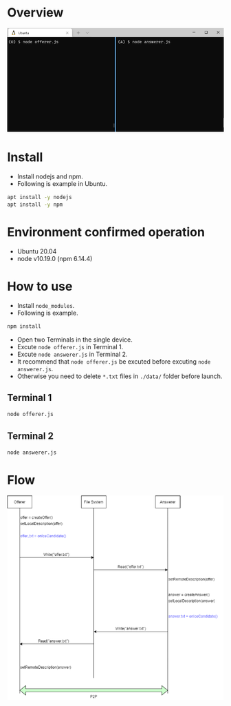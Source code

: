 # Overview


![""](./attachments/capture.gif)

# Install 

- Install nodejs and npm.
- Following is example in Ubuntu.

```bash
apt install -y nodejs
apt install -y npm
```

# Environment confirmed operation

- Ubuntu 20.04
- node v10.19.0 (npm 6.14.4)

# How to use

- Install `node_modules`.
- Following is example.

```bash
npm install
```

- Open two Terminals in the single device.
- Excute `node offerer.js` in Terminal 1.
- Excute `node answerer.js` in Terminal 2.
- It recommend that `node offerer.js` be excuted before excuting `node answerer.js`.
- Otherwise you need to delete `*.txt` files in `./data/` folder before launch.

## Terminal 1

```bash
node offerer.js
```


## Terminal 2
```bash
node answerer.js
```

# Flow

![""](./attachments/flow.png)

